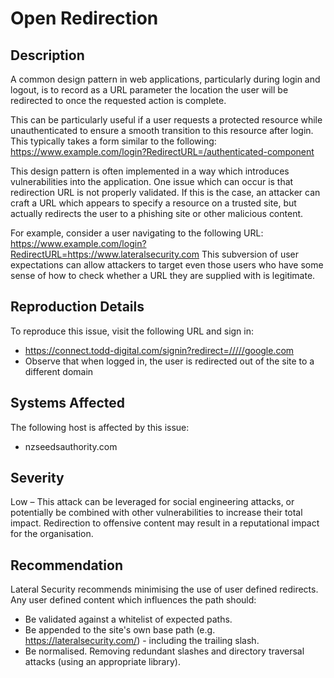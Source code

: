 Open Redirection
=================================

Description
-----------
A common design pattern in web applications, particularly during login and logout, is to record as a URL parameter the location the user will be redirected to once the requested action is complete.

This can be particularly useful if a user requests a protected resource while unauthenticated to ensure a smooth transition to this resource after login.
This typically takes a form similar to the following:
https://www.example.com/login?RedirectURL=/authenticated-component

This design pattern is often implemented in a way which introduces vulnerabilities into the application.
One issue which can occur is that redirection URL is not properly validated. If this is the case, an attacker can craft a URL which appears to specify a resource on a trusted site, but actually redirects the user to a phishing site or other malicious content.

For example, consider a user navigating to the following URL:
https://www.example.com/login?RedirectURL=https://www.lateralsecurity.com
This subversion of user expectations can allow attackers to target even those users who have some sense of how to check whether a URL they are supplied with is legitimate.

Reproduction Details
--------------------
To reproduce this issue, visit the following URL and sign in:
* https://connect.todd-digital.com/signin?redirect=/////google.com
* Observe that when logged in, the user is redirected out of the site to a different domain

Systems Affected
----------------
The following host is affected by this issue:
* nzseedsauthority.com

Severity
--------
Low – This attack can be leveraged for social engineering attacks, or potentially be combined with other vulnerabilities to increase their total impact. Redirection to offensive content may result in a reputational impact for the organisation.

Recommendation
--------------
Lateral Security recommends minimising the use of user defined redirects. Any user defined content which influences the path should:
* Be validated against a whitelist of expected paths.
* Be appended to the site's own base path (e.g. https://lateralsecurity.com/) - including the trailing slash.
* Be normalised. Removing redundant slashes and directory traversal attacks (using an appropriate library).
